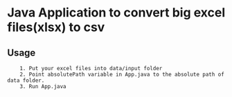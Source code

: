 # Java Application to convert big excel files(xlsx) to csv

## Usage

```
    1. Put your excel files into data/input folder
    2. Point absolutePath variable in App.java to the absolute path of data folder.
    3. Run App.java
```

